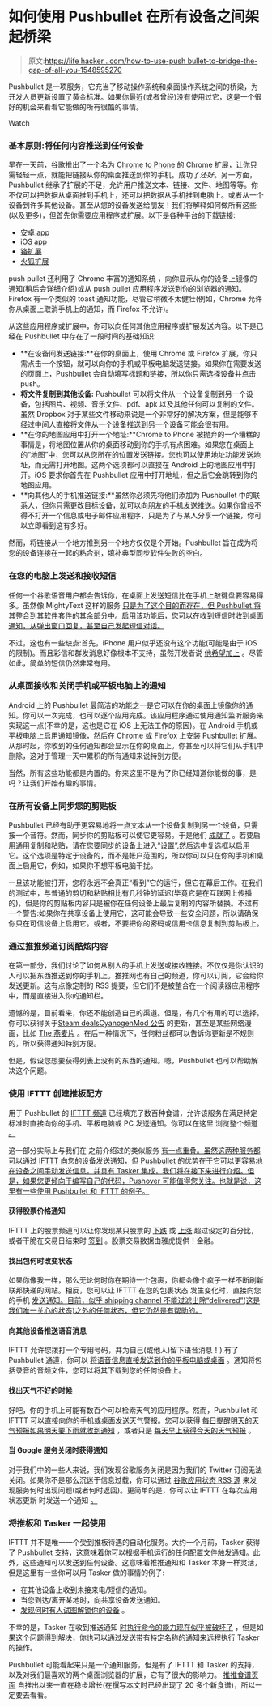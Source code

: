 # 如何使用 Pushbullet 在所有设备之间架起桥梁

> 原文:[https://life hacker . com/how-to-use-push bullet-to-bridge-the-gap-of-all-you-1548595270](https://lifehacker.com/how-to-use-pushbullet-to-bridge-the-gap-between-all-you-1548595270)

Pushbullet 是一项服务，它充当了移动操作系统和桌面操作系统之间的桥梁，为开发人员更新设置了黄金标准。如果你最近(或者曾经)没有使用过它，这是一个很好的机会来看看它能做的所有很酷的事情。

Watch

### 基本原则:将任何内容推送到任何设备

早在一天前，谷歌推出了一个名为 [Chrome to Phone](http://lifehacker.com/chrome-to-phone-sends-links-text-and-numbers-to-andro-5581392) 的 Chrome 扩展，让你只需轻轻一点，就能把链接从你的桌面推送到你的手机。成功了*还好*。另一方面，Pushbullet 继承了扩展的不足，允许用户推送文本、链接、文件、地图等等。你不仅可以把数据从桌面推到手机上，还可以把数据从手机推到电脑上。或者从一个设备到许多其他设备。甚至从您的设备发送给朋友！我们将解释如何做所有这些(以及更多)，但首先你需要应用程序或扩展。以下是各种平台的下载链接:

*   [安卓 app](https://play.google.com/store/apps/details?id=com.pushbullet.android)
*   [iOS app](https://itunes.apple.com/us/app/pushbullet/id810352052?mt=8)
*   [铬扩展](https://chrome.google.com/webstore/detail/pushbullet/chlffgpmiacpedhhbkiomidkjlcfhogd?hl=en)
*   [火狐扩展](https://addons.mozilla.org/en-US/firefox/addon/pushbullet/)

push pullet 还利用了 Chrome 丰富的通知系统 ，向你显示从你的设备上镜像的通知(稍后会详细介绍)或从 push pullet 应用程序发送到你的浏览器的通知。Firefox 有一个类似的 toast 通知功能，尽管它稍微不太健壮(例如，Chrome 允许你从桌面上取消手机上的通知，而 Firefox 不允许)。

从这些应用程序或扩展中，你可以向任何其他应用程序或扩展发送内容。以下是已经在 Pushbullet 中存在了一段时间的基础知识:

*   **在设备间发送链接:**在你的桌面上，使用 Chrome 或 Firefox 扩展，你只需点击一个按钮，就可以向你的手机或平板电脑发送链接。如果你在需要发送的页面上，Pushbullet 会自动填写标题和链接，所以你只需选择设备并点击 push。
*   **将文件复制到其他设备:** Pushbullet 可以将文件从一个设备复制到另一个设备，包括图片、视频、音乐文件、pdf、apk 以及其他任何可以复制的文件。虽然 Dropbox 对于某些文件移动来说是一个非常好的解决方案，但是能够不经过中间人直接将文件从一个设备推送到另一个设备可能会很有用。
*   **在你的地图应用中打开一个地址:**Chrome to Phone 被抛弃的一个糟糕的事情是，将地图位置从你的桌面移动到你的手机有点困难。如果您在桌面上的“地图”中，您可以从您所在的位置发送链接。您也可以使用地址功能发送地址，而无需打开地图。这两个选项都可以直接在 Android 上的地图应用中打开。iOS 要求你首先在 Pushbullet 应用中打开地址，但之后它会跳转到你的地图应用。
*   **向其他人的手机推送链接:**虽然你必须先将他们添加为 Pushbullet 中的联系人，但你只需更改目标设备，就可以向朋友的手机发送推送。如果你曾经不得不打开一个信息或电子邮件应用程序，只是为了与某人分享一个链接，你可以立即看到这有多好。

然而，将链接从一个地方推到另一个地方仅仅是个开始。Pushbullet 旨在成为将您的设备连接在一起的粘合剂，填补典型同步软件失败的空白。

### 在您的电脑上发送和接收短信

任何一个谷歌语音用户都会告诉你，在桌面上发送短信比在手机上敲键盘要容易得多。虽然像 MightyText 这样的服务 [只是为了这个目的而存在，但 Pushbullet 将其整合到其软件套件的其余部分中。启用该功能后，您可以在收到短信时收到桌面通知，从弹出窗口回复，甚至自己发起短信对话。](http://lifehacker.com/the-best-way-to-text-from-your-computer-on-android-1572831393)

不过，这也有一些缺点:首先，iPhone 用户似乎还没有这个功能(可能是由于 iOS 的限制)。而且彩信和群发消息好像根本不支持，虽然开发者说 [他希望加上](http://www.reddit.com/r/PushBullet/comments/2kxjfw/not_showing_mms_messages_on_chrome/clpl7xi) 。尽管如此，简单的短信仍然非常有用。

### 从桌面接收和关闭手机或平板电脑上的通知

Android 上的 Pushbullet 最简洁的功能之一是它可以在你的桌面上镜像你的通知。你可以一次完成，也可以逐个应用完成。该应用程序通过使用通知监听服务来实现这一点(不幸的是，这也是它在 iOS 上无法工作的原因)。在 Android 手机或平板电脑上启用通知镜像，然后在 Chrome 或 Firefox 上安装 Pushbullet 扩展。从那时起，你收到的任何通知都会显示在你的桌面上。你甚至可以将它们从手机中删除，这对于管理一天中累积的所有通知来说特别方便。

当然，所有这些功能都是内置的。你来这里不是为了你已经知道你能做的事，是吗？让我们开始有趣的事情。

### 在所有设备上同步您的剪贴板

Pushbullet 已经有助于更容易地将一点文本从一个设备复制到另一个设备，只需按一个音符。然而，同步你的剪贴板可以使它更容易。于是他们 [成就了](https://blog.pushbullet.com/2014/11/20/cross-device-copy-and-paste-for-all/) 。若要启用通用复制和粘贴，请在您要同步的设备上进入“设置”,然后选中复选框以启用它。这个选项是特定于设备的，而不是帐户范围的，所以你可以只在你的手机和桌面上启用它，例如，如果你不想平板电脑干扰。

一旦该功能被打开，您将永远不会真正“看到”它的运行，但它在幕后工作。在我们的测试中，与普通的剪切和粘贴相比有几秒钟的延迟(毕竟它是在互联网上传播的)，但是你的剪贴板内容只是被你在任何设备上最后复制的内容所替换。不过有一个警告:如果你在共享设备上使用它，这可能会导致一些安全问题，所以请确保你只在可信设备上启用它。或者，不要把你的密码或信用卡信息复制到剪贴板上。

### 通过推推频道订阅酷炫内容

在第一部分，我们讨论了如何从别人的手机上发送或接收链接。不仅仅是你认识的人可以把东西推送到你的手机上。推推网也有自己的频道，你可以订阅，它会给你发送更新。这有点像定制的 RSS 提要，但它们不是被整合在一个阅读器应用程序中，而是直接进入你的通知栏。

遗憾的是，目前看来，你还不能创造自己的渠道。但是，有几个有用的可以选择。你可以获得关于[Steam deals](https://www.pushbullet.com/channel?tag=steamdeals)[CyanogenMod 公告](https://www.pushbullet.com/channel?tag=cyanogenmod-updates) 的更新，甚至是某些网络漫画，比如 [The 燕麦片](https://www.pushbullet.com/channel?tag=theoatmeal) 。在后一种情况下，任何粉丝都可以告诉你更新是不规则的，所以获得通知特别方便。

但是，假设您想要获得列表上没有的东西的通知。嗯，Pushbullet 也可以帮助解决这个问题。

### 使用 IFTTT 创建推板配方

用于 Pushbullet 的 [IFTTT 频道](https://lifehacker.com/pushbullets-ifttt-channel-turns-any-trigger-into-a-not-1548007539) 已经填充了数百种食谱，允许该服务在满足特定标准时直接向你的手机、平板电脑或 PC 发送通知。你可以在这里 浏览整个频道 [。](https://ifttt.com/pushbullet)

这一部分实际上与我们在 之前介绍过的类似服务 [有一点重叠。虽然这两种服务都可以通过 IFTTT 向您的设备发送通知，但 Pushbullet 的优势在于它可以更容易地在设备之间手动发送信息，并具有 Tasker 集成，我们将在接下来进行介绍。但是，如果您更倾向于编写自己的代码，Pushover 可能值得您关注。也就是说，这里有一些使用 Pushbullet 和 IFTTT 的例子。](http://lifehacker.com/make-a-smarter-notification-system-for-your-phone-or-ta-5935792)

#### 获得股票价格通知

IFTTT 上的股票频道可以让你发现某只股票的 [下跌](https://ifttt.com/recipes/155476-push-a-notification-if-stock-price-drops-more-than-5) 或 [上涨](https://ifttt.com/recipes/155475-when-the-stock-price-rises-by-5-or-more-push-me-a-notification) 超过设定的百分比，或者干脆在交易日结束时 [签到](https://ifttt.com/recipes/154808-if-markets-have-closed-then-send-me-the-closing-price-of-a-stock) 。股票交易数据由雅虎提供！金融。

#### 找出包何时改变状态

如果你像我一样，那么无论何时你在期待一个包裹，你都会像个疯子一样不断刷新联邦快递的网站。相反，您可以让 IFTTT 在您的包裹状态 发生变化时，直接向您的手机 [发送通知。目前，似乎 shipping channel 不能过滤出除“delivered”(这是我们唯一关心的状态)之外的任何状态，但它仍然是有帮助的。](https://ifttt.com/recipes/154809-if-my-package-s-shipping-status-changes-then-send-me-a-note)

#### 向其他设备推送语音消息

IFTTT 允许您拨打一个专用号码，并为自己(或他人)留下语音消息！).有了 Pushbullet 通道，你可以 [将语音信息直接发送到你的平板电脑或桌面](https://ifttt.com/recipes/155410-push-voice-messages-to-all-of-your-devices) 。通知将包括录音的音频文件，您可以将其下载到您的任何设备上。

#### 找出天气不好的时候

好吧，你的手机上可能有数百个可以检索天气的应用程序。然而，Pushbullet 和 IFTTT 可以直接向你的手机或桌面发送天气警报。您可以获得 [每日提醒明天的天气预报](https://ifttt.com/recipes/155296-get-tomorrow-s-forecast-at-6pm-today-via-pushbullet)[如果明天要下雨就收到通知](https://ifttt.com/recipes/155438-send-a-note-if-rain-is-expected-tomorrow) ，或者只是 [每天早上获得今天的天气预报](https://ifttt.com/recipes/155498-push-me-the-weather-forecast-everyday-at-8-45am) 。

#### 当 Google 服务关闭时获得通知

对于我们中的一些人来说，我们发现谷歌服务关闭是因为我们的 Twitter 订阅无法关闭。如果你不是那么沉迷于信息过载，你可以通过 [谷歌应用状态 RSS 源](http://www.google.com/appsstatus/rss/en) 来发现服务何时出现问题(或者何时返回)。更简单的是，你可以让 IFTTT 在每次应用状态更新 时发送一个通知 [。](https://ifttt.com/recipes/154802-if-a-google-service-goes-down-then-send-me-a-link)

### 将推板和 Tasker 一起使用

IFTTT 并不是唯一一个受到推板待遇的自动化服务。大约一个月前，Tasker 获得了 Pushbullet 支持，这意味着你可以根据手机运行的任何配置文件触发通知。此外，这些通知可以发送到任何设备。这意味着推推通知和 Tasker 本身一样灵活，但是这里有一些你可以用 Tasker 做的事情的例子:

*   在其他设备上收到未接来电/短信的通知。
*   当您到达/离开某地时，向共享设备发送通知。
*   [发现何时有人试图解锁你的设备](http://lifehacker.com/1-read-texts-in-carreads-texts-out-loud-but-only-whil-487469488) 。

不幸的是，Tasker 在收到推送通知 [时执行命令的能力现在似乎被破坏了](https://groups.google.com/forum/#!msg/tasker/KzWlnxaYzCg/1Fef1TlcQJEJ) ，但是如果这个问题得到解决，你也可以通过发送带有特定名称的通知来远程执行 Tasker 的操作。

Pushbullet 可能看起来只是一个通知服务，但是有了 IFTTT 和 Tasker 的支持，以及对我们最喜欢的两个桌面浏览器的扩展，它有了很大的影响力。 [推推食谱页面](https://ifttt.com/recipes?channel=pushbullet) 自推出以来一直在稳步增长(在撰写本文时已经出现了 20 多个新食谱)，所以一定要去看看。